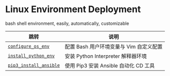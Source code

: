 # Linux Environment Deployment
bash shell environment, easily, automatically, customizable

| 跳转 | 说明 |
| --- | --- |
| [`configure_os_env`](https://github.com/PokeyBoa/linux-deploy/tree/master/configure-os-env) | 配置 Bash 用户环境变量与 Vim 自定义配置 |
| [`install_python_env`](https://github.com/PokeyBoa/linux-deploy/tree/master/install-python-env) | 安装 Python Interpreter 解释器环境 |
| [`pip3_install_ansible`](https://github.com/PokeyBoa/linux-deploy/tree/master/pip3-install-ansible) | 使用 Pip3 安装 Ansible 自动化 CD 工具 |
